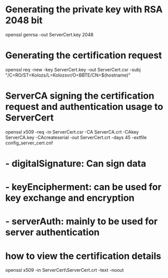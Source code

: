 # Generating the private key with RSA 2048 bit
openssl genrsa -out ServerCert.key 2048

# Generating the certification request
openssl req -new -key ServerCert.key -out ServerCert.csr -subj "/C=RO/ST=Kolozs/L=Kolozsvr/O=BBTE/CN=$(hostname)"

# ServerCA signing the certification request and authentication usage to ServerCert
openssl x509 -req -in ServerCert.csr -CA ServerCA.crt -CAkey ServerCA.key -CAcreateserial -out ServerCert.crt -days 45 -extfile config_server_cert.cnf
# - digitalSignature: Can sign data
# - keyEncipherment: can be used for key exchange and encryption
# - serverAuth: mainly to be used for server authentication


# how to view the certification details
openssl x509 -in ServerCert\ServerCert.crt -text -noout